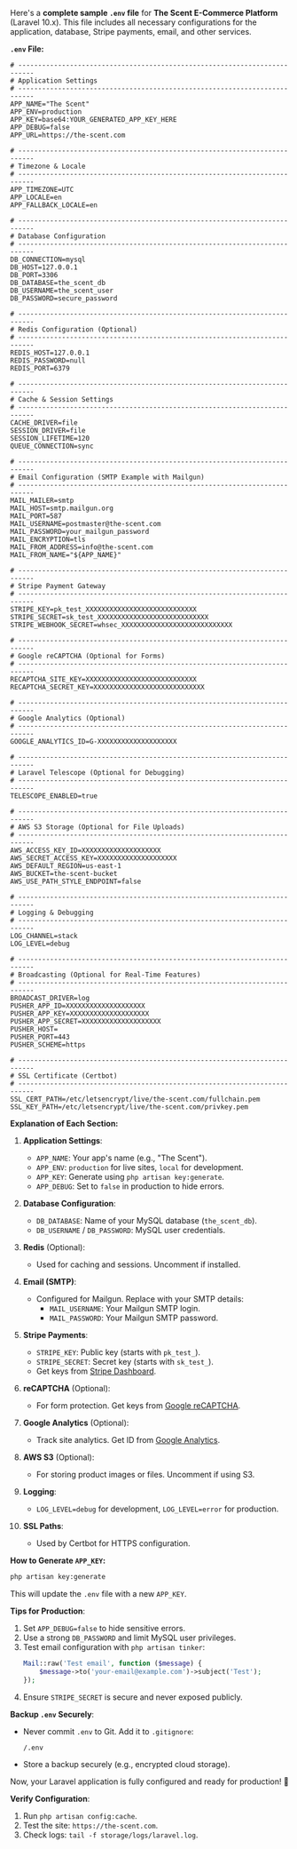 Here's a **complete sample `.env` file** for **The Scent E-Commerce Platform** (Laravel 10.x). This file includes all necessary configurations for the application, database, Stripe payments, email, and other services.

**`.env` File:**
```env
# --------------------------------------------------------------------------
# Application Settings
# --------------------------------------------------------------------------
APP_NAME="The Scent"
APP_ENV=production
APP_KEY=base64:YOUR_GENERATED_APP_KEY_HERE
APP_DEBUG=false
APP_URL=https://the-scent.com

# --------------------------------------------------------------------------
# Timezone & Locale
# --------------------------------------------------------------------------
APP_TIMEZONE=UTC
APP_LOCALE=en
APP_FALLBACK_LOCALE=en

# --------------------------------------------------------------------------
# Database Configuration
# --------------------------------------------------------------------------
DB_CONNECTION=mysql
DB_HOST=127.0.0.1
DB_PORT=3306
DB_DATABASE=the_scent_db
DB_USERNAME=the_scent_user
DB_PASSWORD=secure_password

# --------------------------------------------------------------------------
# Redis Configuration (Optional)
# --------------------------------------------------------------------------
REDIS_HOST=127.0.0.1
REDIS_PASSWORD=null
REDIS_PORT=6379

# --------------------------------------------------------------------------
# Cache & Session Settings
# --------------------------------------------------------------------------
CACHE_DRIVER=file
SESSION_DRIVER=file
SESSION_LIFETIME=120
QUEUE_CONNECTION=sync

# --------------------------------------------------------------------------
# Email Configuration (SMTP Example with Mailgun)
# --------------------------------------------------------------------------
MAIL_MAILER=smtp
MAIL_HOST=smtp.mailgun.org
MAIL_PORT=587
MAIL_USERNAME=postmaster@the-scent.com
MAIL_PASSWORD=your_mailgun_password
MAIL_ENCRYPTION=tls
MAIL_FROM_ADDRESS=info@the-scent.com
MAIL_FROM_NAME="${APP_NAME}"

# --------------------------------------------------------------------------
# Stripe Payment Gateway
# --------------------------------------------------------------------------
STRIPE_KEY=pk_test_XXXXXXXXXXXXXXXXXXXXXXXXXXXX
STRIPE_SECRET=sk_test_XXXXXXXXXXXXXXXXXXXXXXXXXXXX
STRIPE_WEBHOOK_SECRET=whsec_XXXXXXXXXXXXXXXXXXXXXXXXXXXX

# --------------------------------------------------------------------------
# Google reCAPTCHA (Optional for Forms)
# --------------------------------------------------------------------------
RECAPTCHA_SITE_KEY=XXXXXXXXXXXXXXXXXXXXXXXXXXXX
RECAPTCHA_SECRET_KEY=XXXXXXXXXXXXXXXXXXXXXXXXXXXX

# --------------------------------------------------------------------------
# Google Analytics (Optional)
# --------------------------------------------------------------------------
GOOGLE_ANALYTICS_ID=G-XXXXXXXXXXXXXXXXXXXX

# --------------------------------------------------------------------------
# Laravel Telescope (Optional for Debugging)
# --------------------------------------------------------------------------
TELESCOPE_ENABLED=true

# --------------------------------------------------------------------------
# AWS S3 Storage (Optional for File Uploads)
# --------------------------------------------------------------------------
AWS_ACCESS_KEY_ID=XXXXXXXXXXXXXXXXXXXX
AWS_SECRET_ACCESS_KEY=XXXXXXXXXXXXXXXXXXXX
AWS_DEFAULT_REGION=us-east-1
AWS_BUCKET=the-scent-bucket
AWS_USE_PATH_STYLE_ENDPOINT=false

# --------------------------------------------------------------------------
# Logging & Debugging
# --------------------------------------------------------------------------
LOG_CHANNEL=stack
LOG_LEVEL=debug

# --------------------------------------------------------------------------
# Broadcasting (Optional for Real-Time Features)
# --------------------------------------------------------------------------
BROADCAST_DRIVER=log
PUSHER_APP_ID=XXXXXXXXXXXXXXXXXXXX
PUSHER_APP_KEY=XXXXXXXXXXXXXXXXXXXX
PUSHER_APP_SECRET=XXXXXXXXXXXXXXXXXXXX
PUSHER_HOST=
PUSHER_PORT=443
PUSHER_SCHEME=https

# --------------------------------------------------------------------------
# SSL Certificate (Certbot)
# --------------------------------------------------------------------------
SSL_CERT_PATH=/etc/letsencrypt/live/the-scent.com/fullchain.pem
SSL_KEY_PATH=/etc/letsencrypt/live/the-scent.com/privkey.pem
```

**Explanation of Each Section:**
1. **Application Settings**:
   - `APP_NAME`: Your app's name (e.g., "The Scent").
   - `APP_ENV`: `production` for live sites, `local` for development.
   - `APP_KEY`: Generate using `php artisan key:generate`.
   - `APP_DEBUG`: Set to `false` in production to hide errors.

2. **Database Configuration**:
   - `DB_DATABASE`: Name of your MySQL database (`the_scent_db`).
   - `DB_USERNAME` / `DB_PASSWORD`: MySQL user credentials.

3. **Redis** (Optional):
   - Used for caching and sessions. Uncomment if installed.

4. **Email (SMTP)**:
   - Configured for Mailgun. Replace with your SMTP details:
     - `MAIL_USERNAME`: Your Mailgun SMTP login.
     - `MAIL_PASSWORD`: Your Mailgun SMTP password.

5. **Stripe Payments**:
   - `STRIPE_KEY`: Public key (starts with `pk_test_`).
   - `STRIPE_SECRET`: Secret key (starts with `sk_test_`).
   - Get keys from [Stripe Dashboard](https://dashboard.stripe.com/).

6. **reCAPTCHA** (Optional):
   - For form protection. Get keys from [Google reCAPTCHA](https://www.google.com/recaptcha/).

7. **Google Analytics** (Optional):
   - Track site analytics. Get ID from [Google Analytics](https://analytics.google.com/).

8. **AWS S3** (Optional):
   - For storing product images or files. Uncomment if using S3.

9. **Logging**:
   - `LOG_LEVEL=debug` for development, `LOG_LEVEL=error` for production.

10. **SSL Paths**:
    - Used by Certbot for HTTPS configuration.

**How to Generate `APP_KEY`:**
```bash
php artisan key:generate
```
This will update the `.env` file with a new `APP_KEY`.

**Tips for Production**:
1. Set `APP_DEBUG=false` to hide sensitive errors.
2. Use a strong `DB_PASSWORD` and limit MySQL user privileges.
3. Test email configuration with `php artisan tinker`:
   ```php
   Mail::raw('Test email', function ($message) {
       $message->to('your-email@example.com')->subject('Test');
   });
   ```
4. Ensure `STRIPE_SECRET` is secure and never exposed publicly.

**Backup `.env` Securely**:
- Never commit `.env` to Git. Add it to `.gitignore`:
  ```plaintext
  /.env
  ```
- Store a backup securely (e.g., encrypted cloud storage).

Now, your Laravel application is fully configured and ready for production! 🚀

**Verify Configuration**:
1. Run `php artisan config:cache`.
2. Test the site: `https://the-scent.com`.
3. Check logs: `tail -f storage/logs/laravel.log`.

